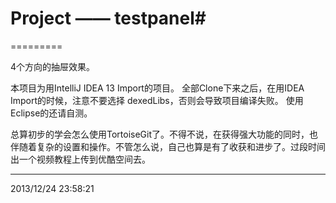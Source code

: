 # Project —— testpanel#
=========

4个方向的抽屉效果。

本项目为用IntelliJ IDEA 13 Import的项目。
全部Clone下来之后，在用IDEA Import的时候，注意不要选择 dexedLibs，否则会导致项目编译失败。
使用Eclipse的还请自测。

总算初步的学会怎么使用TortoiseGit了。不得不说，在获得强大功能的同时，也伴随着复杂的设置和操作。不管怎么说，自己也算是有了收获和进步了。过段时间出一个视频教程上传到优酷空间去。

----------
2013/12/24 23:58:21 